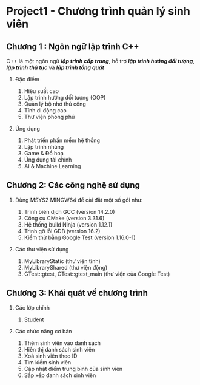 # Project1 - Chương trình quản lý sinh viên

## Chương 1 : Ngôn ngữ lập trình C++

C++ là một ngôn ngữ ***lập trình cấp trung***, hỗ trợ ***lập trình hướng đối tượng***,
***lập trình thủ tục*** và ***lập trình tổng quát***

1. Đặc điểm
    1. Hiệu suất cao
    2. Lập trình hướng đối tượng (OOP)
    3. Quản lý bộ nhớ thủ công
    4. Tính di động cao
    5. Thư viện phong phú

2. Ứng dụng
    1. Phát triển phần mềm hệ thống
    2. Lập trình nhúng
    3. Game & Đồ hoạ
    4. Ứng dụng tài chính
    5. AI & Machine Learning

## Chương 2: Các công nghệ sử dụng

1. Dùng MSYS2 MINGW64 để cài đặt một số gói như:
    1. Trình biên dịch GCC (version 14.2.0)
    2. Công cụ CMake (version 3.31.6)
    3. Hệ thống build Ninja (version 1.12.1)
    4. Trình gỡ lỗi GDB (version 16.2)
    5. Kiểm thử bằng Google Test (version 1.16.0-1)

2. Các thư viện sử dụng
    1. MyLibraryStatic (thư viện tĩnh)
    2. MyLibraryShared (thư viện động)
    3. GTest::gtest, GTest::gtest_main (thư viện của Google Test)

## Chương 3: Khái quát về chương trình

1. Các lớp chính
    1. Student

2. Các chức năng cơ bản
    1. Thêm sinh viên vào danh sách
    2. Hiển thị danh sách sinh viên
    3. Xoá sinh viên theo ID
    4. Tìm kiếm sinh viên
    5. Cập nhật điểm trung bình của sinh viên
    6. Sắp xếp danh sách sinh viên
